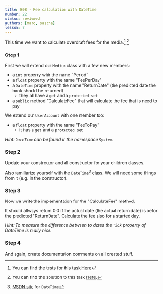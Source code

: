 ```yaml
---
title: B08 - Fee calculation with DateTime
number: 22
status: reviewed
authors: [marc, sascha]
lesson: 7
---
```


This time we want to calculate overdraft fees for the media.[^tests] [^solution]
    
[^tests]:
    You can find the tests for this task [Here](https://github.com/satkowski/csharp-lessons-exercise-solutions/tree/master/lesson_07/B08_fee_calculation/Tests)

[^solution]:
    You can find the solution to this task [Here](https://github.com/satkowski/csharp-lessons-exercise-solutions/tree/master/lesson_07/B08_fee_calculation/ExerciseSolution/).

### Step 1

First we will extend our `Medium` class with a few new members:
- a `int` property with the name "Period"
- a `float` property with the name "FeePerDay"
- a `DateTime` property with the name "ReturnDate" (the predicted date the book should be returned)
  - they all have a `get` and a `protected set`
- a `public` method "CalculateFee" that will calculate the fee that is need to pay

We extend our `UserAccount` with one member too:
- a `float` property with the name "FeeToPay" 
  - it has a `get` and a `protected set`

*Hint: `DateTime` can be found in the namespace `System`.*

### Step 2

Update your constrcutor and all constructor for your children classes.

Also familiarize yourself with the `DateTime`[^dateTime] class. We will need some things from it (e.g. in the constructor).

[^dateTime]:    
    [MSDN site](https://msdn.microsoft.com/de-de/library/system.datetime%28v=vs.110%29.aspx) for `DateTime`
    
### Step 3

Now we write the implementation for the "CalculateFee" method.

It should allways return 0.0 if the actual date (the actual return date) is befor the predicted "ReturnDate".
Calculate the fee also for a started day.

*Hint: To measure the difference between to dates the `Tick` property of DateTime is really nice.*

### Step 4

And again, create documentation comments on all created stuff.
